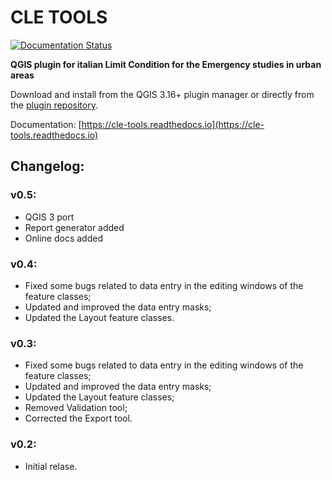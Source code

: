 # CLE TOOLS

[![Documentation Status](https://readthedocs.org/projects/cle-tools/badge/?version=latest)](https://cle-tools.readthedocs.io/it/latest/?badge=latest)

**QGIS plugin for italian Limit Condition for the Emergency studies in urban areas**

Download and install from the QGIS 3.16+ plugin manager or directly from the [plugin repository](https://plugins.qgis.org/plugins/CLETools/).

Documentation: [https://cle-tools.readthedocs.io](https://cle-tools.readthedocs.io)

## Changelog:

### v0.5:

- QGIS 3 port
- Report generator added
- Online docs added

### v0.4:

- Fixed some bugs related to data entry in the editing windows of the feature classes;
- Updated and improved the data entry masks;
- Updated the Layout feature classes.	
	
### v0.3:

- Fixed some bugs related to data entry in the editing windows of the feature classes;
- Updated and improved the data entry masks;
- Updated the Layout feature classes;
- Removed Validation tool;
- Corrected the Export tool.
	
### v0.2:

- Initial relase.
